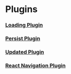 # Plugins

### [Loading Plugin](./plugins/loading)

### [Persist Plugin](./plugins/persist)

### [Updated Plugin](./plugins/updated)

### [React Navigation Plugin](./plugins/react-navigation)